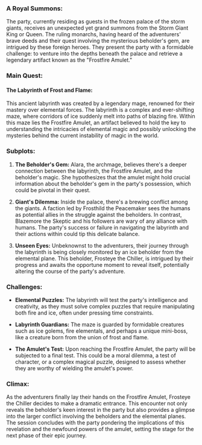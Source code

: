 ### **A Royal Summons:**

The party, currently residing as guests in the frozen palace of the storm giants, receives an unexpected yet grand summons from the Storm Giant King or Queen. The ruling monarchs, having heard of the adventurers' brave deeds and their quest involving the mysterious beholder's gem, are intrigued by these foreign heroes. They present the party with a formidable challenge: to venture into the depths beneath the palace and retrieve a legendary artifact known as the "Frostfire Amulet."

### **Main Quest:**

#### **The Labyrinth of Frost and Flame:**

This ancient labyrinth was created by a legendary mage, renowned for their mastery over elemental forces. The labyrinth is a complex and ever-shifting maze, where corridors of ice suddenly melt into paths of blazing fire. Within this maze lies the Frostfire Amulet, an artifact believed to hold the key to understanding the intricacies of elemental magic and possibly unlocking the mysteries behind the current instability of magic in the world.

### **Subplots:**

1. **The Beholder's Gem:** Alara, the archmage, believes there's a deeper connection between the labyrinth, the Frostfire Amulet, and the beholder's magic. She hypothesizes that the amulet might hold crucial information about the beholder's gem in the party's possession, which could be pivotal in their quest.
    
2. **Giant's Dilemma:** Inside the palace, there's a brewing conflict among the giants. A faction led by Frosthild the Peacemaker sees the humans as potential allies in the struggle against the beholders. In contrast, Blazemore the Skeptic and his followers are wary of any alliance with humans. The party's success or failure in navigating the labyrinth and their actions within could tip this delicate balance.
    
3. **Unseen Eyes:** Unbeknownst to the adventurers, their journey through the labyrinth is being closely monitored by an ice beholder from the elemental plane. This beholder, Frosteye the Chiller, is intrigued by their progress and awaits the opportune moment to reveal itself, potentially altering the course of the party's adventure.
    

### **Challenges:**

- **Elemental Puzzles:** The labyrinth will test the party's intelligence and creativity, as they must solve complex puzzles that require manipulating both fire and ice, often under pressing time constraints.
    
- **Labyrinth Guardians:** The maze is guarded by formidable creatures such as ice golems, fire elementals, and perhaps a unique mini-boss, like a creature born from the union of frost and flame.
    
- **The Amulet's Test:** Upon reaching the Frostfire Amulet, the party will be subjected to a final test. This could be a moral dilemma, a test of character, or a complex magical puzzle, designed to assess whether they are worthy of wielding the amulet's power.
    

### **Climax:**

As the adventurers finally lay their hands on the Frostfire Amulet, Frosteye the Chiller decides to make a dramatic entrance. This encounter not only reveals the beholder's keen interest in the party but also provides a glimpse into the larger conflict involving the beholders and the elemental planes. The session concludes with the party pondering the implications of this revelation and the newfound powers of the amulet, setting the stage for the next phase of their epic journey.